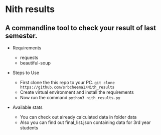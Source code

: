 # Nith results

## A commandline tool to check your result of last semester.

 * Requirements

   * requests
   * beautiful-soup


 * Steps to Use

   * First clone the this repo to your PC. `git clone https://github.com/srbcheema1/Nith_results`
   * Create virtual environment and install the requirements
   * Now run the command `python3 nith_results.py`


 * Available stats

   * You can check out already calculated data in folder data
   * Also you can find out final_list.json containing data for 3rd year students
